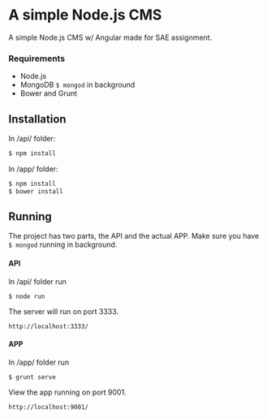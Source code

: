 # A simple Node.js CMS

A simple Node.js CMS w/ Angular made for SAE assignment.

### Requirements

* Node.js
* MongoDB ``` $ mongod ``` in background
* Bower and Grunt

## Installation
In /api/ folder:

```bash
$ npm install
```

In /app/ folder:

```bash
$ npm install
$ bower install
```

## Running
The project has two parts, the API and the actual APP.
Make sure you have ``` $ mongod ``` running in background.

#### API
In /api/ folder run
```
$ node run
```
The server will run on port 3333.
```
http://localhost:3333/
```

#### APP
In /app/ folder run
```
$ grunt serve
```
View the app running on port 9001.
```
http://localhost:9001/
```

